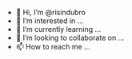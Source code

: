 - 👋 Hi, I’m @risindubro
- 👀 I’m interested in ...
- 🌱 I’m currently learning ...
- 💞️ I’m looking to collaborate on ...
- 📫 How to reach me ...

<!---
risindubro/risindubro is a ✨ special ✨ repository because its `README.md` (this file) appears on your GitHub profile.
You can click the Preview link to take a look at your changes.
--->
